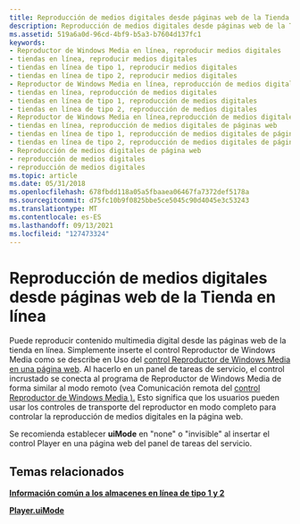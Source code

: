 ```yaml
---
title: Reproducción de medios digitales desde páginas web de la Tienda en línea
description: Reproducción de medios digitales desde páginas web de la Tienda en línea
ms.assetid: 519a6a0d-96cd-4bf9-b5a3-b7604d137fc1
keywords:
- Reproductor de Windows Media en línea, reproducir medios digitales
- tiendas en línea, reproducir medios digitales
- tiendas en línea de tipo 1, reproducir medios digitales
- tiendas en línea de tipo 2, reproducir medios digitales
- Reproductor de Windows Media en línea, reproducción de medios digitales
- tiendas en línea, reproducción de medios digitales
- tiendas en línea de tipo 1, reproducción de medios digitales
- tiendas en línea de tipo 2, reproducción de medios digitales
- Reproductor de Windows Media en línea,reproducción de medios digitales de página web
- tiendas en línea, reproducción de medios digitales de páginas web
- tiendas en línea de tipo 1, reproducción de medios digitales de página web
- tiendas en línea de tipo 2, reproducción de medios digitales de página web
- Reproducción de medios digitales de página web
- reproducción de medios digitales
- reproducción de medios digitales
ms.topic: article
ms.date: 05/31/2018
ms.openlocfilehash: 678fbdd118a05a5fbaaea06467fa7372def5178a
ms.sourcegitcommit: d75fc10b9f0825bbe5ce5045c90d4045e3c53243
ms.translationtype: MT
ms.contentlocale: es-ES
ms.lasthandoff: 09/13/2021
ms.locfileid: "127473324"
---
```

# <a name="playing-digital-media-from-online-store-web-pages"></a>Reproducción de medios digitales desde páginas web de la Tienda en línea

Puede reproducir contenido multimedia digital desde las páginas web de la tienda en línea. Simplemente inserte el control Reproductor de Windows Media como se describe en Uso del [control Reproductor de Windows Media en una página web](using-the-windows-media-player-control-in-a-web-page.md). Al hacerlo en un panel de tareas de servicio, el control incrustado se conecta al programa de Reproductor de Windows Media de forma similar al modo remoto (vea Comunicación remota del [control Reproductor de Windows Media ).](remoting-the-windows-media-player-control.md) Esto significa que los usuarios pueden usar los controles de transporte del reproductor en modo completo para controlar la reproducción de medios digitales en la página web.

Se recomienda establecer **uiMode** en "none" o "invisible" al insertar el control Player en una página web del panel de tareas del servicio.

## <a name="related-topics"></a>Temas relacionados

<dl> <dt>

[**Información común a los almacenes en línea de tipo 1 y 2**](information-common-to-type-1-and-type-2-online-stores.md)
</dt> <dt>

[**Player.uiMode**](player-uimode.md)
</dt> </dl>

 

 




